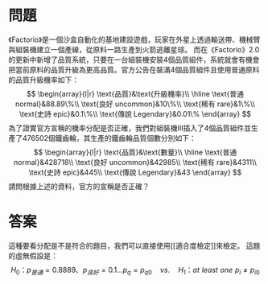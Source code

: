 # 問題
《Factorio》是一個沙盒自動化的基地建設遊戲，玩家在外星上透過輸送帶、機械臂與組裝機建立一個產線，從原料一路生產到火箭逃離星球。
而在《Factorio》2.0的更新中新增了品質系統，只要在一台組裝機安裝4個品質組件，系統就會有機會把當前原料的品質升級為更高品質。官方公告在裝滿4個品質組件且使用普通原料的品質升級機率如下：
$$
\begin{array}{l|r}
\text{品質}&\text{升級機率}\\
\hline
\text{普通 normal}&88.89\%\\
\text{良好 uncommon}&10\%\\
\text{稀有 rare}&1\%\\
\text{史詩 epic}&0.1\%\\
\text{傳說 Legendary}&0.01\%
\end{array}
$$
為了證實官方宣稱的機率分配是否正確，我們對組裝機III插入了4個品質組件並生產了476502個鐵齒輪，其生產的鐵齒輪品質個數分別如下：
$$
\begin{array}{l|r}
\text{品質}&\text{數量}\\
\hline
\text{普通 normal}&428718\\
\text{良好 uncommon}&42985\\
\text{稀有 rare}&4311\\
\text{史詩 epic}&445\\
\text{傳說 Legendary}&43
\end{array}
$$
請問根據上述的資料，官方的宣稱是否正確？
# 答案
這種要看分配是不是符合的題目，我們可以直接使用[[適合度檢定]]來檢定。
這題的虛無假設是：
$$
H_0\text{：}p_{普通}=0.8889、p_{良好}=0.1\ldots p_q=p_{q0}\quad vs.\quad H_1\text{：}at \,\,least\,\,one\,\,p_i\neq p_{i0}
$$